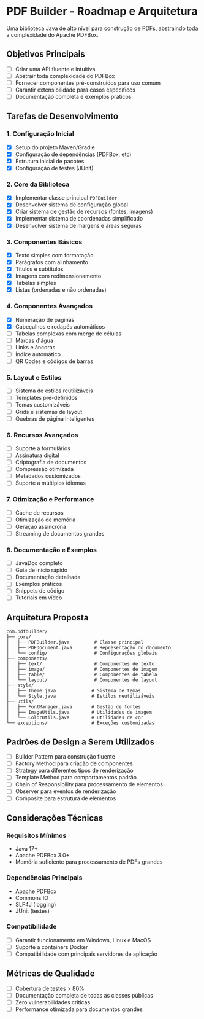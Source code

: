 # PDF Builder - Roadmap e Arquitetura

Uma biblioteca Java de alto nível para construção de PDFs, abstraindo toda a complexidade do Apache PDFBox.

## Objetivos Principais

- [ ] Criar uma API fluente e intuitiva
- [ ] Abstrair toda complexidade do PDFBox
- [ ] Fornecer componentes pré-construídos para uso comum
- [ ] Garantir extensibilidade para casos específicos
- [ ] Documentação completa e exemplos práticos

## Tarefas de Desenvolvimento

### 1. Configuração Inicial
- [x] Setup do projeto Maven/Gradle
- [x] Configuração de dependências (PDFBox, etc)
- [x] Estrutura inicial de pacotes
- [x] Configuração de testes (JUnit)

### 2. Core da Biblioteca
- [x] Implementar classe principal `PDFBuilder`
- [x] Desenvolver sistema de configuração global
- [x] Criar sistema de gestão de recursos (fontes, imagens)
- [x] Implementar sistema de coordenadas simplificado
- [x] Desenvolver sistema de margens e áreas seguras

### 3. Componentes Básicos
- [x] Texto simples com formatação
- [x] Parágrafos com alinhamento
- [x] Títulos e subtítulos
- [x] Imagens com redimensionamento
- [x] Tabelas simples
- [x] Listas (ordenadas e não ordenadas)

### 4. Componentes Avançados
- [x] Numeração de páginas
- [x] Cabeçalhos e rodapés automáticos
- [ ] Tabelas complexas com merge de células
- [ ] Marcas d'água
- [ ] Links e âncoras
- [ ] Índice automático
- [ ] QR Codes e códigos de barras

### 5. Layout e Estilos
- [ ] Sistema de estilos reutilizáveis
- [ ] Templates pré-definidos
- [ ] Temas customizáveis
- [ ] Grids e sistemas de layout
- [ ] Quebras de página inteligentes

### 6. Recursos Avançados
- [ ] Suporte a formulários
- [ ] Assinatura digital
- [ ] Criptografia de documentos
- [ ] Compressão otimizada
- [ ] Metadados customizados
- [ ] Suporte a múltiplos idiomas

### 7. Otimização e Performance
- [ ] Cache de recursos
- [ ] Otimização de memória
- [ ] Geração assíncrona
- [ ] Streaming de documentos grandes

### 8. Documentação e Exemplos
- [ ] JavaDoc completo
- [ ] Guia de início rápido
- [ ] Documentação detalhada
- [ ] Exemplos práticos
- [ ] Snippets de código
- [ ] Tutoriais em vídeo

## Arquitetura Proposta

```
com.pdfbuilder/
├── core/
│   ├── PDFBuilder.java         # Classe principal
│   ├── PDFDocument.java        # Representação do documento
│   └── config/                 # Configurações globais
├── components/
│   ├── text/                   # Componentes de texto
│   ├── image/                  # Componentes de imagem
│   ├── table/                  # Componentes de tabela
│   └── layout/                 # Componentes de layout
├── style/
│   ├── Theme.java             # Sistema de temas
│   └── Style.java             # Estilos reutilizáveis
├── utils/
│   ├── FontManager.java       # Gestão de fontes
│   ├── ImageUtils.java        # Utilidades de imagem
│   └── ColorUtils.java        # Utilidades de cor
└── exceptions/                # Exceções customizadas
```

## Padrões de Design a Serem Utilizados

- [ ] Builder Pattern para construção fluente
- [ ] Factory Method para criação de componentes
- [ ] Strategy para diferentes tipos de renderização
- [ ] Template Method para comportamentos padrão
- [ ] Chain of Responsibility para processamento de elementos
- [ ] Observer para eventos de renderização
- [ ] Composite para estrutura de elementos

## Considerações Técnicas

### Requisitos Mínimos
- Java 17+
- Apache PDFBox 3.0+
- Memória suficiente para processamento de PDFs grandes

### Dependências Principais
- Apache PDFBox
- Commons IO
- SLF4J (logging)
- JUnit (testes)

### Compatibilidade
- [ ] Garantir funcionamento em Windows, Linux e MacOS
- [ ] Suporte a containers Docker
- [ ] Compatibilidade com principais servidores de aplicação

## Métricas de Qualidade

- [ ] Cobertura de testes > 80%
- [ ] Documentação completa de todas as classes públicas
- [ ] Zero vulnerabilidades críticas
- [ ] Performance otimizada para documentos grandes
